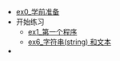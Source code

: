 - [ex0_学前准备](ex0_DeadWork.md)
- 开始练习
    - [ex1_第一个程序](ex1_HelloWorld.md)
    - [ex6_字符串(string) 和文本](ex6_String_and_text.md)
- 